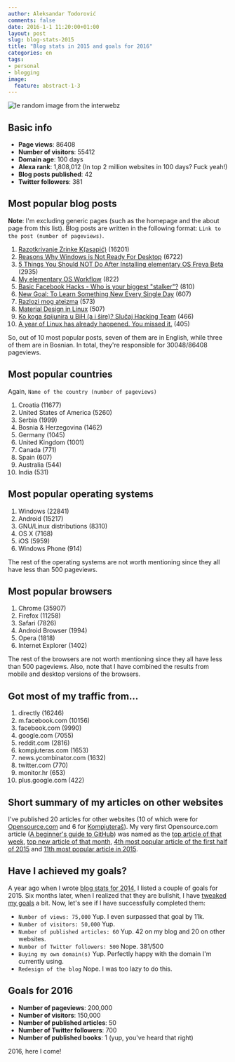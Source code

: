 ```yaml
---
author: Aleksandar Todorović
comments: false
date: 2016-1-1 11:20:00+01:00
layout: post
slug: blog-stats-2015
title: "Blog stats in 2015 and goals for 2016"
categories: en
tags:
- personal
- blogging
image:
  feature: abstract-1-3
---
```


![le random image from the interwebz](http://www.pardot.com/content/uploads/2014/12/shutterstock_210057190.jpg)

## Basic info

* **Page views**: 86408
* **Number of visitors**: 55412
* **Domain age**: 100 days
* **Alexa rank**: 1,808,012 (In top 2 million websites in 100 days? Fuck yeah!)
* **Blog posts published**: 42
* **Twitter followers**: 381

## Most popular blog posts

**Note**: I'm excluding generic pages (such as the homepage and the about page from this list). Blog posts are written in the following format: `Link to the post (number of pageviews)`.

1. [Razotkrivanje Zrinke K(asapić)]({{site.url}}/bs/zrinka-k/index.html) (16201)
2. [Reasons Why Windows is Not Ready For Desktop]({{site.url}}/en/why-windows-is-not-ready-for-desktop/) (6722)
3. [5 Things You Should NOT Do After Installing elementary OS Freya Beta]({{site.url}}/en/things-NOT-to-do-after-installing-freya-beta/index.html) (2935)
4. [My elementary OS Workflow]({{site.url}}/en/elementary-os-workflow/index.html) (822)
5. [Basic Facebook Hacks - Who is your biggest "stalker"?]({{site.url}}/en/facebook-hack-no1/index.html) (810)
6. [New Goal: To Learn Something New Every Single Day]({{site.url}}/en/learn-something-every-day/index.html) (607)
7. [Razlozi mog ateizma]({{site.url}}/bs/razlozi-iza-mog-ateizma/index.html) (573)
8. [Material Design in Linux]({{site.url}}/en/material-design-in-linux/index.html) (507)
9. [Ko koga špijunira u BiH (a i šire)? Slučaj Hacking Team]({{site.url}}/bs/spijunaza-u-regiji-1/index.html) (466)
10. [A year of Linux has already happened. You missed it.]({{site.url}}/en/year-of-linux/index.html) (405)

So, out of 10 most popular posts, seven of them are in English, while three of them are in Bosnian. In total, they're responsible for 30048/86408 pageviews.

## Most popular countries

Again, `Name of the country (number of pageviews)`

1. Croatia (11677)
2. United States of America (5260)
3. Serbia (1999)
4. Bosnia & Herzegovina (1462)
5. Germany (1045)
6. United Kingdom (1001)
7. Canada (771)
8. Spain (607)
9. Australia (544)
10. India (531)

## Most popular operating systems

1. Windows (22841)
2. Android (15217)
3. GNU/Linux distributions (8310)
5. OS X (7168)
4. iOS (5959)
6. Windows Phone (914)

The rest of the operating systems are not worth mentioning since they all have less than 500 pageviews.

## Most popular browsers

1. Chrome (35907)
2. Firefox (11258)
3. Safari (7826)
4. Android Browser (1994)
5. Opera (1818)
6. Internet Explorer (1402)

The rest of the browsers are not worth mentioning since they all have less than 500 pageviews. Also, note that I have combined the results from mobile and desktop versions of the browsers.

## Got most of my traffic from...

1. directly (16246)
2. m.facebook.com (10156)
3. facebook.com (9990)
4. google.com (7055)
5. reddit.com (2816)
6. kompjuteras.com (1653)
7. news.ycombinator.com (1632)
8. twitter.com (770)
9. monitor.hr (653)
10. plus.google.com (422)

## Short summary of my articles on other websites

I've published 20 articles for other websites (10 of which were for [Opensource.com](https://opensource.com/) and 6 for [Kompjuteraš](https://kompjuteras.com/)). My very first Opensource.com article ([A beginner's guide to GitHub](https://opensource.com/life/15/2/beginners-guide-github?sc_cid=70160000000x3wTAAQ)) was named as the [top article of that week](https://opensource.com/life/15/2/top-5-articles-week-february-20), [top new article of that month](https://opensource.com/life/15/2/community-report-february-2015), [4th most popular article of the first half of 2015](https://opensource.com/life/15/6/top-25-articles-2015-so-far) and [11th most popular article in 2015](https://opensource.com/life/15/12/top-20-open-source-stories-2015).

## Have I achieved my goals?

A year ago when I wrote [blog stats for 2014]({{site.url}}/en/blog-stats-2014/), I listed a couple of goals for 2015. Six months later, when I realized that they are bullshit, I have [tweaked my goals]({{site.url}}/en/first-half-of-2015-stats/) a bit. Now, let's see if I have successfully completed them:

* `Number of views: 75,000` Yup. I even surpassed that goal by 11k.
* `Number of visitors: 50,000` Yup.
* `Number of published articles: 60` Yup. 42 on my blog and 20 on other websites.
* `Number of Twitter followers: 500` Nope. 381/500
* `Buying my own domain(s)` Yup. Perfectly happy with the domain I'm currently using.
* `Redesign of the blog` Nope. I was too lazy to do this.

## Goals for 2016

* **Number of pageviews**: 200,000
* **Number of visitors**: 150,000
* **Number of published articles**: 50
* **Number of Twitter followers**: 700
* **Number of published books**: 1 (yup, you've heard that right)

2016, here I come!

